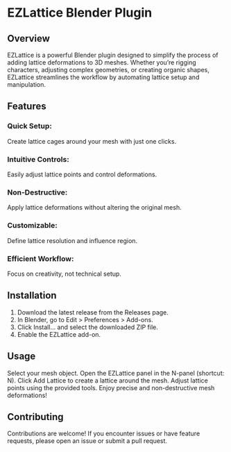 <h1>EZLattice Blender Plugin</h1>


<h2>Overview</h2>
EZLattice is a powerful Blender plugin designed to simplify the process of adding lattice deformations to 3D meshes. Whether you’re rigging characters, adjusting complex geometries, or creating organic shapes, EZLattice streamlines the workflow by automating lattice setup and manipulation.



<h2>Features</h2>

<h3>Quick Setup:</h3> 
<p>Create lattice cages around your mesh with just one clicks.</p>

<h3>Intuitive Controls:</h3>
<p>Easily adjust lattice points and control deformations.</p>

<h3>Non-Destructive:</h3>
<p>Apply lattice deformations without altering the original mesh.</p>

<h3>Customizable:</h3>
<p>Define lattice resolution and influence region.</p>

<h3>Efficient Workflow:</h3>
<p>Focus on creativity, not technical setup.</p>


<h2>Installation</h2>

<ol>
  <li>Download the latest release from the Releases page.</li>
  <li>In Blender, go to Edit > Preferences > Add-ons.</li>
  <li>Click Install… and select the downloaded ZIP file.</li>
  <li>Enable the EZLattice add-on.</li>
</ol>



<h2>Usage</h2>
Select your mesh object.
Open the EZLattice panel in the N-panel (shortcut: N).
Click Add Lattice to create a lattice around the mesh.
Adjust lattice points using the provided tools.
Enjoy precise and non-destructive mesh deformations!


<h2>Contributing</h2>
Contributions are welcome! If you encounter issues or have feature requests, please open an issue or submit a pull request.


